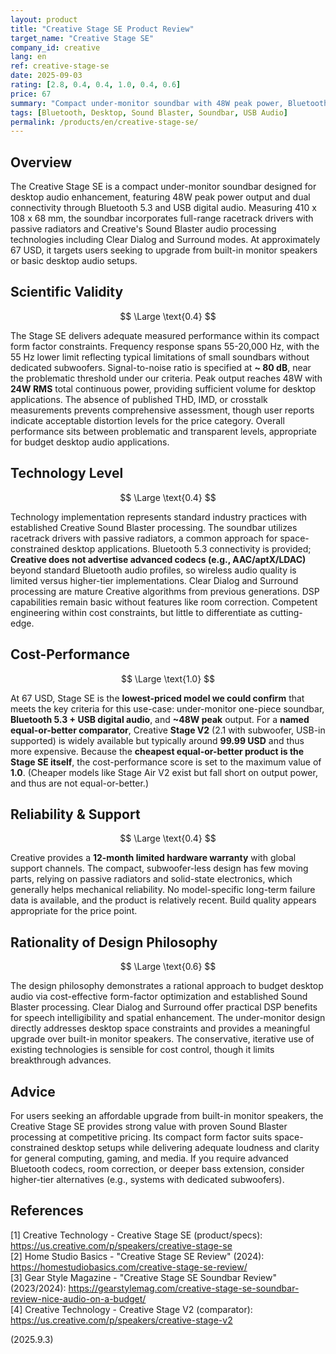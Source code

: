 ```yaml
---
layout: product
title: "Creative Stage SE Product Review"
target_name: "Creative Stage SE"
company_id: creative
lang: en
ref: creative-stage-se
date: 2025-09-03
rating: [2.8, 0.4, 0.4, 1.0, 0.4, 0.6]
price: 67
summary: "Compact under-monitor soundbar with 48W peak power, Bluetooth 5.3, and Sound Blaster audio processing technologies, offering excellent cost-performance as the most affordable option in its power class"
tags: [Bluetooth, Desktop, Sound Blaster, Soundbar, USB Audio]
permalink: /products/en/creative-stage-se/
---
```

## Overview

The Creative Stage SE is a compact under-monitor soundbar designed for desktop audio enhancement, featuring 48W peak power output and dual connectivity through Bluetooth 5.3 and USB digital audio. Measuring 410 x 108 x 68 mm, the soundbar incorporates full-range racetrack drivers with passive radiators and Creative's Sound Blaster audio processing technologies including Clear Dialog and Surround modes. At approximately 67 USD, it targets users seeking to upgrade from built-in monitor speakers or basic desktop audio setups.

## Scientific Validity

$$ \Large \text{0.4} $$

The Stage SE delivers adequate measured performance within its compact form factor constraints. Frequency response spans 55-20,000 Hz, with the 55 Hz lower limit reflecting typical limitations of small soundbars without dedicated subwoofers. Signal-to-noise ratio is specified at **~ 80 dB**, near the problematic threshold under our criteria. Peak output reaches 48W with **24W RMS** total continuous power, providing sufficient volume for desktop applications. The absence of published THD, IMD, or crosstalk measurements prevents comprehensive assessment, though user reports indicate acceptable distortion levels for the price category. Overall performance sits between problematic and transparent levels, appropriate for budget desktop audio applications.

## Technology Level

$$ \Large \text{0.4} $$

Technology implementation represents standard industry practices with established Creative Sound Blaster processing. The soundbar utilizes racetrack drivers with passive radiators, a common approach for space-constrained desktop applications. Bluetooth 5.3 connectivity is provided; **Creative does not advertise advanced codecs (e.g., AAC/aptX/LDAC)** beyond standard Bluetooth audio profiles, so wireless audio quality is limited versus higher-tier implementations. Clear Dialog and Surround processing are mature Creative algorithms from previous generations. DSP capabilities remain basic without features like room correction. Competent engineering within cost constraints, but little to differentiate as cutting-edge.

## Cost-Performance

$$ \Large \text{1.0} $$

At 67 USD, Stage SE is the **lowest-priced model we could confirm** that meets the key criteria for this use-case: under-monitor one-piece soundbar, **Bluetooth 5.3 + USB digital audio**, and **~48W peak** output. For a **named equal-or-better comparator**, Creative **Stage V2** (2.1 with subwoofer, USB-in supported) is widely available but typically around **99.99 USD** and thus more expensive. Because the **cheapest equal-or-better product is the Stage SE itself**, the cost-performance score is set to the maximum value of **1.0**. (Cheaper models like Stage Air V2 exist but fall short on output power, and thus are not equal-or-better.)

## Reliability & Support

$$ \Large \text{0.4} $$

Creative provides a **12-month limited hardware warranty** with global support channels. The compact, subwoofer-less design has few moving parts, relying on passive radiators and solid-state electronics, which generally helps mechanical reliability. No model-specific long-term failure data is available, and the product is relatively recent. Build quality appears appropriate for the price point.

## Rationality of Design Philosophy

$$ \Large \text{0.6} $$

The design philosophy demonstrates a rational approach to budget desktop audio via cost-effective form-factor optimization and established Sound Blaster processing. Clear Dialog and Surround offer practical DSP benefits for speech intelligibility and spatial enhancement. The under-monitor design directly addresses desktop space constraints and provides a meaningful upgrade over built-in monitor speakers. The conservative, iterative use of existing technologies is sensible for cost control, though it limits breakthrough advances.

## Advice

For users seeking an affordable upgrade from built-in monitor speakers, the Creative Stage SE provides strong value with proven Sound Blaster processing at competitive pricing. Its compact form factor suits space-constrained desktop setups while delivering adequate loudness and clarity for general computing, gaming, and media. If you require advanced Bluetooth codecs, room correction, or deeper bass extension, consider higher-tier alternatives (e.g., systems with dedicated subwoofers).

## References

[1] Creative Technology - Creative Stage SE (product/specs): https://us.creative.com/p/speakers/creative-stage-se  
[2] Home Studio Basics - "Creative Stage SE Review" (2024): https://homestudiobasics.com/creative-stage-se-review/  
[3] Gear Style Magazine - "Creative Stage SE Soundbar Review" (2023/2024): https://gearstylemag.com/creative-stage-se-soundbar-review-nice-audio-on-a-budget/  
[4] Creative Technology - Creative Stage V2 (comparator): https://us.creative.com/p/speakers/creative-stage-v2

(2025.9.3)

